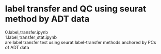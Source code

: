 # label transfer and QC using seurat method by ADT data
0.label_transfer.ipynb  
1.label_transfer_stat.ipynb  
are label transfer test using seurat label-transfer methods anchored by PCs of ADT data
